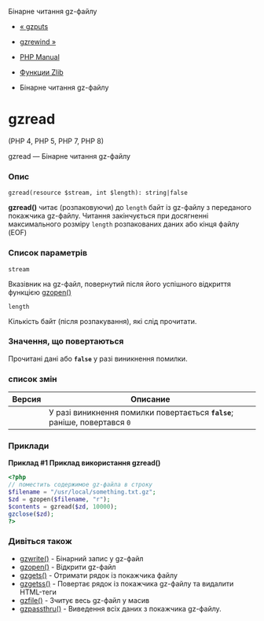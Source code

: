 Бінарне читання gz-файлу

-   [« gzputs](function.gzputs.md)
    
-   [gzrewind »](function.gzrewind.md)
    
-   [PHP Manual](index.md)
    
-   [Функции Zlib](ref.zlib.md)
    
-   Бінарне читання gz-файлу
    

# gzread

(PHP 4, PHP 5, PHP 7, PHP 8)

gzread — Бінарне читання gz-файлу

### Опис

```methodsynopsis
gzread(resource $stream, int $length): string|false
```

**gzread()** читає (розпаковуючи) до `length` байт із gz-файлу з переданого покажчика gz-файлу. Читання закінчується при досягненні максимального розміру `length` розпакованих даних або кінця файлу (EOF)

### Список параметрів

`stream`

Вказівник на gz-файл, повернутий після його успішного відкриття функцією [gzopen()](function.gzopen.md)

`length`

Кількість байт (після розпакування), які слід прочитати.

### Значення, що повертаються

Прочитані дані або **`false`** у разі виникнення помилки.

### список змін

| Версия | Описание |
| --- | --- |
|  | У разі виникнення помилки повертається **`false`**; раніше, повертався `0` |

### Приклади

**Приклад #1 Приклад використання **gzread()****

```php
<?php
// поместить содержимое gz-файла в строку
$filename = "/usr/local/something.txt.gz";
$zd = gzopen($filename, "r");
$contents = gzread($zd, 10000);
gzclose($zd);
?>
```

### Дивіться також

-   [gzwrite()](function.gzwrite.md) - Бінарний запис у gz-файл
-   [gzopen()](function.gzopen.md) - Відкрити gz-файл
-   [gzgets()](function.gzgets.md) - Отримати рядок із покажчика файлу
-   [gzgetss()](function.gzgetss.md) - Повертає рядок із покажчика gz-файлу та видалити HTML-теги
-   [gzfile()](function.gzfile.md) - Зчитує весь gz-файл у масив
-   [gzpassthru()](function.gzpassthru.md) - Виведення всіх даних з покажчика gz-файлу.